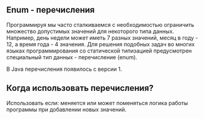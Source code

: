 Enum - перечисления
-------------------

Программируя мы часто сталкиваемся с необходимостью 
ограничить множество допустимых значений для 
некоторого типа данных. 
Например, день недели может иметь 7 разных значений,
месяц в году - 12, а время года - 4 значения. 
Для решения подобных задач во многих языках 
программирования со статической типизацией 
предусмотрен специальный тип данных - перечисление (enum).

В Java перечисления появилось с версии 1.

Когда использовать перечисления?
--------------------------------
Использовать если: меняется или может поменяться
логика работы программы при добавлении новых значений.





